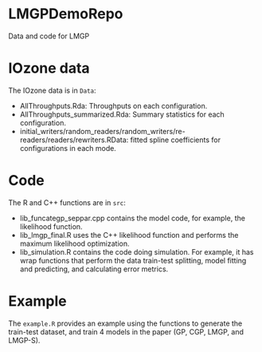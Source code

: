 # LMGPDemoRepo
Data and code for LMGP

# IOzone data
The IOzone data is in `Data`:
- AllThroughputs.Rda: Throughputs on each configuration.
- AllThroughputs_summarized.Rda: Summary statistics for each configuration.
- initial_writers/random_readers/random_writers/re-readers/readers/rewriters.RData: fitted spline coefficients for configurations in each mode.

# Code
The R and C++ functions are in `src`:
- lib_funcategp_seppar.cpp contains the model code, for example, the likelihood function.
- lib_lmgp_final.R uses the C++ likelihood function and performs the maximum likelihood optimization.
- lib_simulation.R contains the code doing simulation. For example, it has wrap functions that perform the data train-test splitting, model fitting and predicting, and calculating error metrics.

# Example
The `example.R` provides an example using the functions to generate the train-test dataset, and train 4 models in the paper (GP, CGP, LMGP, and LMGP-S).
